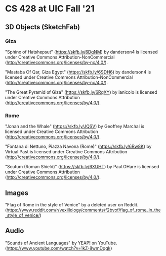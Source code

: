 # CS 428 at UIC Fall '21

## 3D Objects (SketchFab)

### Giza
"Sphinx of Hatshepsut" (https://skfb.ly/6DqNM) by danderson4 is licensed under Creative Commons Attribution-NonCommercial (http://creativecommons.org/licenses/by-nc/4.0/).

"Mastaba Of Qar, Giza Egypt" (https://skfb.ly/6SDH6) by danderson4 is licensed under Creative Commons Attribution-NonCommercial (http://creativecommons.org/licenses/by-nc/4.0/).

"The Great Pyramid of Giza" (https://skfb.ly/6RqXY) by ianicolo is licensed under Creative Commons Attribution (http://creativecommons.org/licenses/by/4.0/).

### Rome
"Jonah and the Whale" (https://skfb.ly/JQSV) by Geoffrey Marchal is licensed under Creative Commons Attribution (http://creativecommons.org/licenses/by/4.0/).

"Fontana di Nettuno, Piazza Navona (Rome)" (https://skfb.ly/6Rw8K) by Virtual Past is licensed under Creative Commons Attribution (http://creativecommons.org/licenses/by/4.0/).

"Scutum (Roman Shield)" (https://skfb.ly/6XUHT) by Paul.OHare is licensed under Creative Commons Attribution (http://creativecommons.org/licenses/by/4.0/).

## Images
"Flag of Rome in the style of Venice" by a deleted user on Reddit. (https://www.reddit.com/r/vexillology/comments/f2bvof/flag_of_rome_in_the_style_of_venice/)

## Audio
"Sounds of Ancient Languages" by YEAP! on YouTube. (https://www.youtube.com/watch?v=1kZ-8wmDqqk)